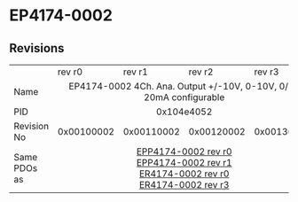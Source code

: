 # EP4174-0002

## Revisions
<table>
<tr>
<td></td>
<td>rev r0</td>
<td>rev r1</td>
<td>rev r2</td>
<td>rev r3</td>
</tr>
<tr>
<td>Name</td>
<td colspan=4 align="center">EP4174-0002 4Ch. Ana. Output +/-10V, 0-10V, 0/4-20mA configurable</td>
</tr>
<tr>
<td>PID</td>
<td colspan=4 align="center">0x104e4052</td>
</tr>
<tr>
<td>Revision No</td>
<td>0x00100002</td>
<td>0x00110002</td>
<td>0x00120002</td>
<td>0x00130002</td>
</tr>
<tr>
<td>Same PDOs as</td>
<td colspan=4 align="center"><a href="EPP4174-0002.md">EPP4174-0002 rev r0</a><br/><a href="EPP4174-0002.md">EPP4174-0002 rev r1</a><br/><a href="ER4174-0002.md">ER4174-0002 rev r0</a><br/><a href="ER4174-0002.md">ER4174-0002 rev r3</a></td>
</tr>
</table>
